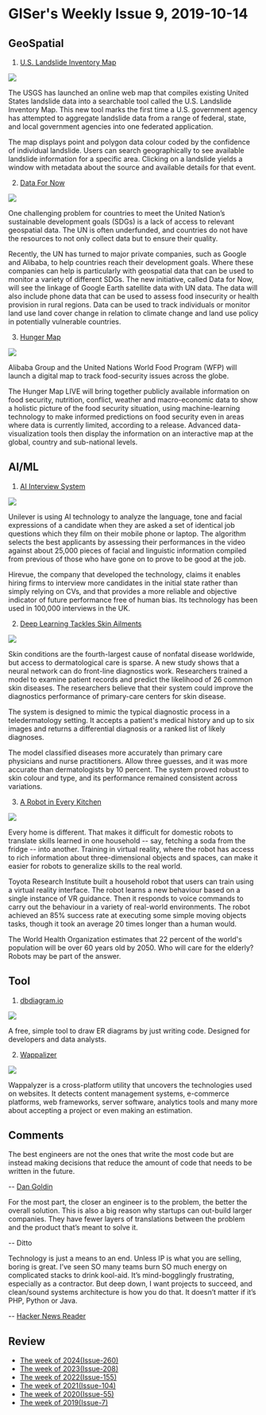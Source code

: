 # GISer's Weekly Issue 9, 2019-10-14

## GeoSpatial

1. [U.S. Landslide Inventory Map](https://usgs.maps.arcgis.com/apps/webappviewer/index.html?id=ae120962f459434b8c904b456c82669d)

![](https://cdn.shortpixel.ai/client/to_webp,q_lossy,ret_img,w_1000/https://www.gislounge.com/wp-content/uploads/2019/10/usgs-landslide-inventory-map.png)

The USGS has launched an online web map that compiles existing United States landslide data into a searchable tool called the U.S. Landslide Inventory Map. This new tool marks the first time a U.S. government agency has attempted to aggregate landslide data from a range of federal, state, and local government agencies into one federated application.

The map displays point and polygon data colour coded by the confidence of individual landslide. Users can search geographically to see available landslide information for a specific area. Clicking on a landslide yields a window with metadata about the source and available details for that event.

2. [Data For Now](http://www.data4sdgs.org/index.php/initiatives/data-now)

![](https://cdn.shortpixel.ai/client/to_webp,q_lossy,ret_img,w_1000/https://www.gislounge.com/wp-content/uploads/2019/10/Data-For-Now.png)

One challenging problem for countries to meet the United Nation’s sustainable development goals (SDGs) is a lack of access to relevant geospatial data. The UN is often underfunded, and countries do not have the resources to not only collect data but to ensure their quality.

Recently, the UN has turned to major private companies, such as Google and Alibaba, to help countries reach their development goals. Where these companies can help is particularly with geospatial data that can be used to monitor a variety of different SDGs. The new initiative, called Data for Now, will see the linkage of Google Earth satellite data with UN data. The data will also include phone data that can be used to assess food insecurity or health provision in rural regions. Data can be used to track individuals or monitor land use land cover change in relation to climate change and land use policy in potentially vulnerable countries.

3. [Hunger Map](https://www.wfp.org/news/wfp-and-alibaba-unveil-next-generation-machine-learning-technology-fight-against-hunger)

![](https://www.alizila.com/wp-content/uploads/2019/09/hunger-map-wfp-alibaba-cloud-092519-1200x675.png)

Alibaba Group and the United Nations World Food Program (WFP) will launch a digital map to track food-security issues across the globe.

The Hunger Map LIVE will bring together publicly available information on food security, nutrition, conflict, weather and macro-economic data to show a holistic picture of the food security situation, using machine-learning technology to make informed predictions on food security even in areas where data is currently limited, according to a release. Advanced data-visualization tools then display the information on an interactive map at the global, country and sub-national levels.

## AI/ML

1. [AI Interview System](https://www.telegraph.co.uk/news/2019/09/27/ai-facial-recognition-used-first-time-job-interviews-uk-find/)

![](https://www.telegraph.co.uk/content/dam/news/2019/09/27/TELEMMGLPICT000211074639_trans_NvBQzQNjv4Bq77fGIj7q05b01U12eycGbgBGMyU79XnqbbDp2EpN56c.jpeg?imwidth=1400)

Unilever is using AI technology to analyze the language, tone and facial expressions of a candidate when they are asked a set of identical job questions which they film on their mobile phone or laptop. The algorithm selects the best applicants by assessing their performances in the video against about 25,000 pieces of facial and linguistic information compiled from previous of those who have gone on to prove to be good at the job.

Hirevue, the company that developed the technology, claims it enables hiring firms to interview more candidates in the initial state rather than simply relying on CVs, and that provides a more reliable and objective indicator of future performance free of human bias. Its technology has been used in 100,000 interviews in the UK.

2. [Deep Learning Tackles Skin Ailments](https://arxiv.org/pdf/1909.05382.pdf?utm_campaign=The%20Batch&utm_source=hs_email&utm_medium=email&utm_content=77870529&_hsenc=p2ANqtz--6D5bF-9kDsLpQYaSJ-ipxuhfM4TJYGy-1qePATHK-ErgwjsrMCuyybpfU0gPLDI3jBX2polQPUfROfOgNX_1ZB6H8vQ&_hsmi=77870529)

![](../images/issue-9-1.png)

Skin conditions are the fourth-largest cause of nonfatal disease worldwide, but access to dermatological care is sparse. A new study shows that a neural network can do front-line diagnostics work. Researchers trained a model to examine patient records and predict the likelihood of 26 common skin diseases. The researchers believe that their system could improve the diagnostics performance of primary-care centers for skin disease.

The system is designed to mimic the typical diagnostic process in a teledermatology setting. It accepts a patient's medical history and up to six images and returns a differential diagnosis or a ranked list of likely diagnoses.

The model classified diseases more accurately than primary care physicians and nurse practitioners. Allow three guesses, and it was more accurate than dermatologists by 10 percent. The system proved robust to skin colour and type, and its performance remained consistent across variations.

3. [A Robot in Every Kitchen](https://arxiv.org/abs/1910.00127?utm_campaign=The%20Batch&utm_source=hs_email&utm_medium=email&utm_content=77870529&_hsenc=p2ANqtz--6D5bF-9kDsLpQYaSJ-ipxuhfM4TJYGy-1qePATHK-ErgwjsrMCuyybpfU0gPLDI3jBX2polQPUfROfOgNX_1ZB6H8vQ&_hsmi=77870529)

![](../images/issue-9-2.gif)

Every home is different. That makes it difficult for domestic robots to translate skills learned in one household -- say, fetching a soda from the fridge -- into another. Training in virtual reality, where the robot has access to rich information about three-dimensional objects and spaces, can make it easier for robots to generalize skills to the real world.

Toyota Research Institute built a household robot that users can train using a virtual reality interface. The robot learns a new behaviour based on a single instance of VR guidance. Then it responds to voice commands to carry out the behaviour in a variety of real-world environments. The robot achieved an 85% success rate at executing some simple moving objects tasks, though it took an average 20 times longer than a human would.

The World Health Organization estimates that 22 percent of the world's population will be over 60 years old by 2050. Who will care for the elderly? Robots may be part of the answer.

## Tool

1. [dbdiagram.io](https://dbdiagram.io/home)

![](https://dbdiagram.io/static/img/dbdiagram-demo.0791273.gif)

A free, simple tool to draw ER diagrams by just writing code. Designed for developers and data analysts.

2. [Wappalizer](https://www.wappalyzer.com/download)

![](https://res.cloudinary.com/starbist/image/upload/f_auto,q_auto,w_520/v1568206165/CSS_Feature_Toggles_d9qdzj.jpg)

Wappalyzer is a cross-platform utility that uncovers the technologies used on websites. It detects content management systems, e-commerce platforms, web frameworks, server software, analytics tools and many more about accepting a project or even making an estimation.

## Comments

The best engineers are not the ones that write the most code but are instead making decisions that reduce the amount of code that needs to be written in the future.

-- [Dan Goldin](https://dangoldin.com/2019/09/16/goldilocks-and-the-three-implementations/)

For the most part, the closer an engineer is to the problem, the better the overall solution. This is also a big reason why startups can out-build larger companies. They have fewer layers of translations between the problem and the product that’s meant to solve it.

-- Ditto

Technology is just a means to an end. Unless IP is what you are selling, boring is great. I’ve seen SO many teams burn SO much energy on complicated stacks to drink kool-aid. It’s mind-bogglingly frustrating, especially as a contractor. But deep down, I want projects to succeed, and clean/sound systems architecture is how you do that. It doesn’t matter if it’s PHP, Python or Java.

-- [Hacker News Reader](https://news.ycombinator.com/item?id=20990939)

## Review

- [The week of 2024(Issue-260)](../2024/issue-260.md)
- [The week of 2023(Issue-208)](../2023/issue-208.md)
- [The week of 2022(Issue-155)](../2022/issue-155.md)
- [The week of 2021(Issue-104)](../2021/issue-104.md)
- [The week of 2020(Issue-55)](../2020/issue-55.md)
- [The week of 2019(Issue-7)](../2019/issue-7.md)
